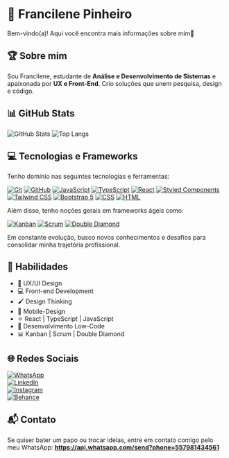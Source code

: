 # 🌟 Francilene Pinheiro

Bem-vindo(a)! Aqui você encontra mais informações sobre mim🚀

## 🏆 Sobre mim

Sou Francilene, estudante de **Análise e Desenvolvimento de Sistemas** e apaixonada por **UX e Front-End**. Crio soluções que unem pesquisa, design e código. 

## 📊 GitHub Stats

![GitHub Stats](https://github-readme-stats.vercel.app/api?username=francilenegs1996&show_icons=true&theme=dracula)
![Top Langs](https://github-readme-stats.vercel.app/api/top-langs/?username=francilenegs1996&layout=compact&theme=dracula)


## 💻 Tecnologias e Frameworks

Tenho domínio nas seguintes tecnologias e ferramentas:

[![Git](https://img.shields.io/badge/Git-%23F14E32?style=for-the-badge&logo=git&logoColor=white)](https://git-scm.com/)
[![GitHub](https://img.shields.io/badge/GitHub-%23181717?style=for-the-badge&logo=github&logoColor=white)](https://github.com/)
[![JavaScript](https://img.shields.io/badge/JavaScript-%23F7DF1E?style=for-the-badge&logo=javascript&logoColor=black)](https://developer.mozilla.org/en-US/docs/Web/JavaScript)
[![TypeScript](https://img.shields.io/badge/TypeScript-%23007ACC?style=for-the-badge&logo=typescript&logoColor=white)](https://www.typescriptlang.org/)
[![React](https://img.shields.io/badge/React-%2361DAFB?style=for-the-badge&logo=react&logoColor=white)](https://reactjs.org/)
[![Styled Components](https://img.shields.io/badge/Styled%20Components-%23DB7093?style=for-the-badge&logo=styled-components&logoColor=white)](https://styled-components.com/)
[![Tailwind CSS](https://img.shields.io/badge/Tailwind%20CSS-%2338BDF8?style=for-the-badge&logo=tailwindcss&logoColor=white)](https://tailwindcss.com/)
[![Bootstrap 5](https://img.shields.io/badge/Bootstrap%205-%231572B6?style=for-the-badge&logo=bootstrap&logoColor=white)](https://getbootstrap.com/)
[![CSS](https://img.shields.io/badge/CSS-%23333333?style=for-the-badge&logo=css3&logoColor=white)](https://developer.mozilla.org/en-US/docs/Web/CSS)
[![HTML](https://img.shields.io/badge/HTML-%23F7B731?style=for-the-badge&logo=html5&logoColor=white)](https://developer.mozilla.org/en-US/docs/Web/HTML)


Além disso, tenho noções gerais em frameworks ágeis como:

[![Kanban](https://img.shields.io/badge/Kanban-%23FFB347?style=for-the-badge&logo=trello&logoColor=white)](https://www.atlassian.com/software/trello)
[![Scrum](https://img.shields.io/badge/Scrum-%230E76A8?style=for-the-badge&logo=scrum&logoColor=white)](https://www.scrum.org/)
[![Double Diamond](https://img.shields.io/badge/Double%20Diamond-%235E2A84?style=for-the-badge&logo=visualstudiocode&logoColor=white)](https://www.designcouncil.org.uk/news-opinion/design-process-what-double-diamond)


Em constante evolução, busco novos conhecimentos e desafios para consolidar minha trajetória profissional.


## 💼 Habilidades

- 🎨 UX/UI Design
- 💻 Front-end Development
- 🖌️ Design Thinking
- 📱 Mobile-Design
- ⚛️ React | TypeScript | JavaScript
- 🚀 Desenvolvimento Low-Code
- 📊 Kanban | Scrum | Double Diamond


## 🌐 Redes Sociais

[![WhatsApp](https://img.shields.io/badge/WhatsApp-%2384E1F4?style=for-the-badge&logo=whatsapp&logoColor=white)](https://api.whatsapp.com/send?phone=557981434561)  
[![LinkedIn](https://img.shields.io/badge/LinkedIn-%230A66C2?style=for-the-badge&logo=linkedin&logoColor=white)](https://www.linkedin.com/in/francilenepinheiro/)  
[![Instagram](https://img.shields.io/badge/Instagram-%23E4405F?style=for-the-badge&logo=instagram&logoColor=white)](https://www.instagram.com/uxui.fran/)  
[![Behance](https://img.shields.io/badge/Behance-%23191919?style=for-the-badge&logo=behance&logoColor=white)](https://www.behance.net/francilenedesigner)


## 📬 Contato

Se quiser bater um papo ou trocar ideias, entre em contato comigo pelo meu WhatsApp: **https://api.whatsapp.com/send?phone=557981434561**


